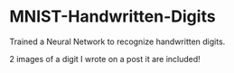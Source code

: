 # MNIST-Handwritten-Digits
Trained a Neural Network to recognize handwritten digits.

2 images of a digit I wrote on a post it are included!

